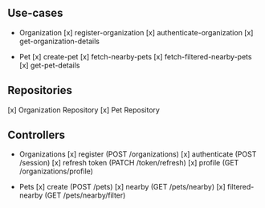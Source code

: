 ## Use-cases

- Organization
  [x] register-organization
  [x] authenticate-organization
  [x] get-organization-details

- Pet
  [x] create-pet
  [x] fetch-nearby-pets
  [x] fetch-filtered-nearby-pets
  [x] get-pet-details

## Repositories

[x] Organization Repository
[x] Pet Repository

## Controllers

- Organizations
  [x] register (POST /organizations)
  [x] authenticate (POST /session)
  [x] refresh token (PATCH /token/refresh)
  [x] profile (GET /organizations/profile)

- Pets
  [x] create (POST /pets)
  [x] nearby (GET /pets/nearby)
  [x] filtered-nearby (GET /pets/nearby/filter)
